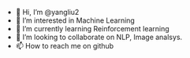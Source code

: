 - 👋 Hi, I’m @yangliu2
- 👀 I’m interested in Machine Learning
- 🌱 I’m currently learning Reinforcement learning
- 💞️ I’m looking to collaborate on NLP, Image analsys. 
- 📫 How to reach me on github

<!---
yangliu2/yangliu2 is a ✨ special ✨ repository because its `README.md` (this file) appears on your GitHub profile.
You can click the Preview link to take a look at your changes.
--->
